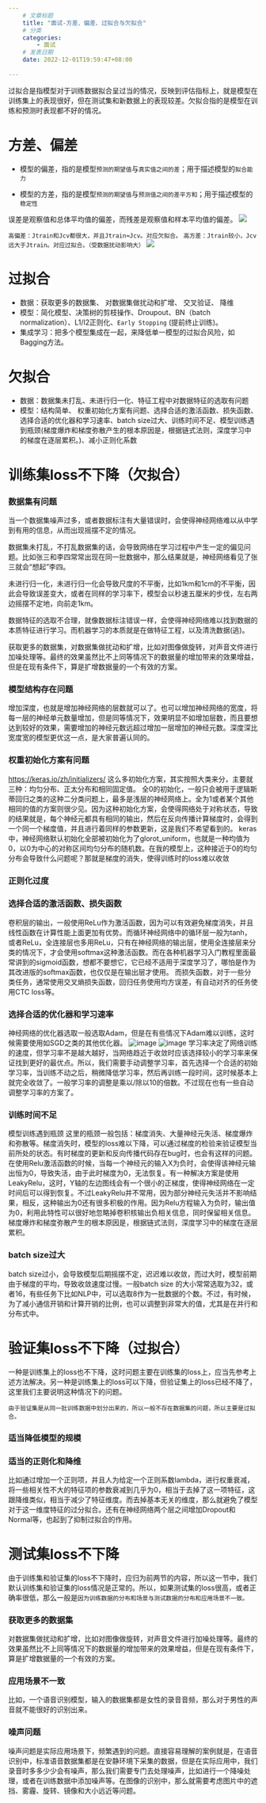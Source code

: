 ```yaml
---
    # 文章标题
    title: "面试-方差、偏差、过拟合与欠拟合"
    # 分类
    categories: 
        - 面试
    # 发表日期
    date: 2022-12-01T19:59:47+08:00
    
--- 
```


过拟合是指模型对于训练数据拟合呈过当的情况，反映到评估指标上，就是模型在训练集上的表现很好，但在测试集和新数据上的表现较差。欠拟合指的是模型在训练和预测时表现都不好的情况。

# 方差、偏差
- 模型的偏差，指的是模型`预测的期望值`与`真实值之间的差`；用于描述模型的`拟合能力`

- 模型的方差，指的是模型`预测的期望值`与`预测值之间的差平方和`；用于描述模型的`稳定性`

误差是观察值和总体平均值的偏差，而残差是观察值和样本平均值的偏差。
![](https://upload-images.jianshu.io/upload_images/18339009-63099bb759fe69ca.png?imageMogr2/auto-orient/strip%7CimageView2/2/w/1240)

`高偏差：Jtrain和Jcv都很大，并且Jtrain≈Jcv。对应欠拟合。`
`高方差：Jtrain较小，Jcv远大于Jtrain。对应过拟合。（受数据扰动影响大）`
![](https://upload-images.jianshu.io/upload_images/15873283-5bc6609aa48100cf.png?imageMogr2/auto-orient/strip%7CimageView2/2/w/1240)
# 过拟合
- 数据：获取更多的数据集、 对数据集做扰动和扩增、 交叉验证、 降维
- 模型：简化模型、决策树的剪枝操作、Droupout、BN（batch normalization）、L1/l2正则化、`Early Stopping` (提前终止训练)。
- 集成学习：把多个模型集成在一起，来降低单一模型的过拟合风险，如 Bagging方法。


# 欠拟合
- 数据：数据集未打乱、未进行归一化、特征工程中对数据特征的选取有问题
- 模型：结构简单、 权重初始化方案有问题、选择合适的激活函数、损失函数、 选择合适的优化器和学习速率、batch size过大、训练时间不足、模型训练遇到瓶颈(梯度爆炸和梯度弥散产生的根本原因是，根据链式法则，深度学习中的梯度在逐层累积。)、减小正则化系数

# 训练集loss不下降（欠拟合）
### 数据集有问题
当一个数据集噪声过多，或者数据标注有大量错误时，会使得神经网络难以从中学到有用的信息，从而出现摇摆不定的情况。

数据集未打乱，不打乱数据集的话，会导致网络在学习过程中产生一定的偏见问题。比如张三和李四常常出现在同一批数据中，那么结果就是，神经网络看见了张三就会“想起”李四。

未进行归一化，未进行归一化会导致尺度的不平衡，比如1km和1cm的不平衡，因此会导致误差变大，或者在同样的学习率下，模型会以秒速五厘米的步伐，左右两边摇摆不定地，向前走1km。

数据特征的选取不合理，就像数据标注错误一样，会使得神经网络难以找到数据的本质特征进行学习。而机器学习的本质就是在做特征工程，以及清洗数据(逃)。

获取更多的数据集，对数据集做扰动和扩增，比如对图像做旋转，对声音文件进行加噪处理等。最终的效果虽然比不上同等情况下的数据量的增加带来的效果增益，但是在现有条件下，算是扩增数据量的一个有效的方案。
### 模型结构存在问题
增加深度，也就是增加神经网络的层数就可以了。也可以增加神经网络的宽度，将每一层的神经单元数量增加，但是同等情况下，效果明显不如增加层数，而且要想达到较好的效果，需要增加的神经元数远超过增加一层增加的神经元数。深度深比宽度宽的模型更优这一点，是大家普遍认同的。
### 权重初始化方案有问题
https://keras.io/zh/initializers/
这么多初始化方案，其实按照大类来分，主要就三种：均匀分布、正太分布和相同固定值。
全0的初始化，一般只会被用于逻辑斯蒂回归之类的这种二分类问题上，最多是浅层的神经网络上。全为1或者某个其他相同的值的方案则很少见。因为这种初始化方案，会使得网络处于对称状态，导致的结果就是，每个神经元都具有相同的输出，然后在反向传播计算梯度时，会得到一个同一个梯度值，并且进行着同样的参数更新，这是我们不希望看到的。
keras中，神经网络默认初始化全部被初始化为了glorot_uniform，也就是一种均值为0，以0为中心的对称区间均匀分布的随机数。在我的模型上，这种接近于0的均匀分布会导致什么问题呢？那就是梯度的消失，使得训练时的loss难以收敛
### 正则化过度
### 选择合适的激活函数、损失函数

卷积层的输出，一般使用ReLu作为激活函数，因为可以有效避免梯度消失，并且线性函数在计算性能上面更加有优势。而循环神经网络中的循环层一般为tanh，或者ReLu，全连接层也多用ReLu，只有在神经网络的输出层，使用全连接层来分类的情况下，才会使用softmax这种激活函数。而在各种机器学习入门教程里面最常讲到的sigmoid函数，想都不要想它，它已经不适用于深度学习了，哪怕是作为其改进版的softmax函数，也仅仅是在输出层才使用。
而损失函数，对于一些分类任务，通常使用交叉熵损失函数，回归任务使用均方误差，有自动对齐的任务使用CTC loss等。
### 选择合适的优化器和学习速率
神经网络的优化器选取一般选取Adam，但是在有些情况下Adam难以训练，这时候需要使用如SGD之类的其他优化器。
![image](https://upload-images.jianshu.io/upload_images/18339009-e60ff74f6d1a801d.gif?imageMogr2/auto-orient/strip)
![image](https://upload-images.jianshu.io/upload_images/18339009-ef8dc26527e00952.gif?imageMogr2/auto-orient/strip)
学习率决定了网络训练的速度，但学习率不是越大越好，当网络趋近于收敛时应该选择较小的学习率来保证找到更好的最优点。所以，我们需要手动调整学习率，首先选择一个合适的初始学习率，当训练不动之后，稍微降低学习率，然后再训练一段时间，这时候基本上就完全收敛了。一般学习率的调整是乘以/除以10的倍数。不过现在也有一些自动调整学习率的方案了。
### 训练时间不足
模型训练遇到瓶颈
这里的瓶颈一般包括：梯度消失、大量神经元失活、梯度爆炸和弥散等。梯度消失时，模型的loss难以下降，可以通过梯度的检验来验证模型当前所处的状态。有时梯度的更新和反向传播代码存在bug时，也会有这样的问题。
在使用Relu激活函数的时候，当每一个神经元的输入X为负时，会使得该神经元输出恒为0，导致失活，由于此时梯度为0，无法恢复。有一种解决方案是使用LeakyRelu，这时，Y轴的左边图线会有一个很小的正梯度，使得神经网络在一定时间后可以得到恢复。不过LeakyRelu并不常用，因为部分神经元失活并不影响结果，相反，这种输出为0还有很多积极的作用。因为Relu方程输入为负时，输出值为0，利用此特性可以很好地忽略掉卷积核输出负相关信息，同时保留相关信息。梯度爆炸和梯度弥散产生的根本原因是，根据链式法则，深度学习中的梯度在逐层累积。
### batch size过大
batch size过小，会导致模型后期摇摆不定，迟迟难以收敛，而过大时，模型前期由于梯度的平均，导致收敛速度过慢。一般batch size 的大小常常选取为32，或者16，有些任务下比如NLP中，可以选取8作为一批数据的个数。不过，有时候，为了减小通信开销和计算开销的比例，也可以调整到非常大的值，尤其是在并行和分布式中。


# 验证集loss不下降（过拟合）
一种是训练集上的loss也不下降，这时问题主要在训练集的loss上，应当先参考上述方法解决。另一种是训练集上的loss可以下降，但验证集上的loss已经不降了，这里我们主要说明这种情况下的问题。

`由于验证集是从同一批训练数据中划分出来的，所以一般不存在数据集的问题，所以主要是过拟合。`

### 适当降低模型的规模

### 适当的正则化和降维
比如通过增加一个正则项，并且人为给定一个正则系数lambda，进行权重衰减，将一些相关性不大的特征项的参数衰减到几乎为0，相当于去掉了这一项特征，这跟降维类似，相当于减少了特征维度。而去掉基本无关的维度，那么就避免了模型对于这一维度特征的过分拟合。还有在神经网络两个层之间增加Dropout和Normal等，也起到了抑制过拟合的作用。

# 测试集loss不下降
由于训练集和验证集的loss不下降时，应归为前两节的内容，所以这一节中，我们默认训练集和验证集的loss情况是正常的。所以，如果测试集的loss很高，或者正确率很低，那么一般是`因为训练数据的分布和场景与测试数据的分布和应用场景不一致。`
### 获取更多的数据集
对数据集做扰动和扩增，比如对图像做旋转，对声音文件进行加噪处理等。最终的效果虽然比不上同等情况下的数据量的增加带来的效果增益，但是在现有条件下，算是扩增数据量的一个有效的方案。
### 应用场景不一致
比如，一个语音识别模型，输入的数据集都是女性的录音音频，那么对于男性的声音就不能很好的识别出来。
### 噪声问题
噪声问题是实际应用场景下，频繁遇到的问题。直接容易理解的案例就是，在语音识别中，标准语音数据集都是在安静环境下采集的数据，但是在实际应用中，我们录音时多多少少会有噪声，那么我们需要专门去处理噪声，比如进行一个降噪处理，或者在训练数据中添加噪声等。在图像的识别中，那么就需要考虑图片中的遮挡、雾霾、旋转、镜像和大小远近等问题。








